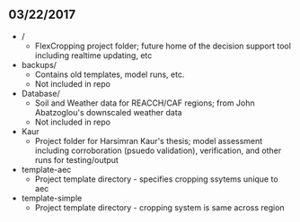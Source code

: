 ## 03/22/2017
* /
	* FlexCropping project folder; future home of the decision support tool including realtime updating, etc
* backups/
	* Contains old templates, model runs, etc.
	* Not included in repo
* Database/
	* Soil and Weather data for REACCH/CAF regions; from John Abatzoglou's downscaled weather data
	* Not included in repo
* Kaur
	* Project folder for Harsimran Kaur's thesis; model assessment including corroboration (psuedo validation), verification, and other runs for testing/output
* template-aec
	* Project template directory - specifies cropping ssytems unique to aec
* template-simple
	* Project template directory - cropping system is same across region
